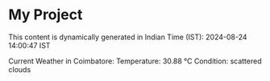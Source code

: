# My Project

This content is dynamically generated in Indian Time (IST): 2024-08-24 14:00:47 IST


Current Weather in Coimbatore:
Temperature: 30.88 °C
Condition: scattered clouds
